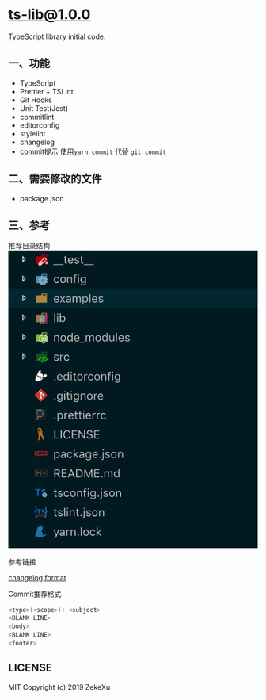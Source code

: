 # ts-lib@1.0.0

TypeScript library initial code.

## 一、功能

- TypeScript
- Prettier + TSLint
- Git Hooks
- Unit Test(Jest)
- commitlint
- editorconfig
- stylelint
- changelog
- commit提示 使用```yarn commit``` 代替 ```git commit```

## 二、需要修改的文件

- package.json

## 三、参考

推荐目录结构
![Folder](folder_demo.png)

参考链接

[changelog format](https://github.com/conventional-changelog/conventional-changelog-config-spec/blob/master/versions/2.0.0/README.md)

Commit推荐格式

```bash
<type>(<scope>): <subject>
<BLANK LINE>
<body>
<BLANK LINE>
<footer>
```

## LICENSE

MIT Copyright (c) 2019 ZekeXu
